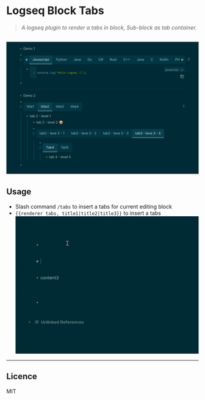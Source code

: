 # Logseq Block Tabs

> *A logseq plugin to render a tabs in block, Sub-block as tab container.*


![screencast](./screencast-1.png)
---
## Usage
- Slash command `/tabs` to insert a tabs for current editing block
- `{{renderer tabs, title1|title2|title3}}` to insert a tabs
![Usage](./screencast-2.gif)
---
## Licence
MIT
